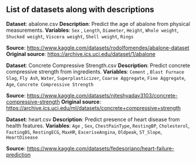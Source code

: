 List of datasets along with descriptions
---
**Dataset**: abalone.csv 
**Description**: Predict the age of abalone from physical measurements.
**Variables**: `Sex` , `Length`, `Diameter`, `Height`, `Whole weight`, `Shucked weight`, `Viscera weight`, `Shell weight`, `Rings`

**Source**: https://www.kaggle.com/datasets/rodolfomendes/abalone-dataset
**Original source**: https://archive.ics.uci.edu/dataset/1/abalone

**Dataset**: Concrete Compressive Strength.csv
**Description**: Predict concrete compressive strength from ingredients.
**Variables**: `Cement` , `Blast Furnace Slag`, `Fly Ash`, `Water`, `Superplasticizer`, `Coarse Aggregate`, `Fine Aggregate`, `Age`, `Concrete Compressive Strength`

**Source**: https://www.kaggle.com/datasets/niteshyadav3103/concrete-compressive-strength
**Original source**: https://archive.ics.uci.edu/ml/datasets/concrete+compressive+strength



**Dataset**: heart.csv
**Description**: Predict presence of heart disease from health features.
**Variables**: `Age` , `Sex`, `ChestPainType`, `RestingBP`, `Cholesterol`, `FastingBS`, `RestingECG`, `MaxHR`, `ExceriseAngina`, `Oldpeak`, `ST_Slope`, `HeartDisease`

**Source**: https://www.kaggle.com/datasets/fedesoriano/heart-failure-prediction

